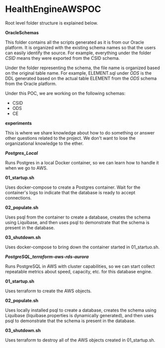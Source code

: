 # HealthEngineAWSPOC

Root level folder structure is explained below.

**OracleSchemas**

This folder contains all the scripts generated as it is from our Oracle platform. It is organized with the existing schema names so that the users can easily identify the source. For example, everything under the folder *CSID* means they were exported from the CSID schema.

Under the folder representing the schema, the file name is organized based on the original table name. For example, ELEMENT.sql under *ODS* is the DDL generated based on the actual table ELEMENT from the *ODS* schema from the Oracle platform.

Under this POC, we are working on the following schemas:

- CSID
- ODS
- CE

**experiments**

This is where we share knowledge about how to do something or answer other questions related to the project.  We don't want to lose the organizational knowledge to the ether.

***Postgres_Local***

Runs Postgres in a local Docker container, so we can learn how to handle it when we go to AWS.

****01_startup.sh****

Uses docker-compose to create a Postgres container.  Wait for the container's logs to indicate that the database is ready to accept connections.

****02_populate.sh****

Uses psql from the container to create a database, creates the schema using Liquibase, and then uses psql to demonstrate that the schema is present in the database.

****03_shutdown.sh****

Uses docker-compose to bring down the container started in 01_startuo.sh.

***PostgreSQL_terraform-aws-rds-aurora***

Runs PostgreSQL in AWS with cluster capabilities, so we can start collect repeatable metrics about speed, capacity, etc. for this database engine.

****01_startup.sh****

Uses terraform to create the AWS objects.  

****02_populate.sh****

Uses locally installed psql to create a database, creates the schema using Liquibase (liquibase.properties is dynamically generated), and then uses psql to demonstrate that the schema is present in the database.

****03_shutdown.sh****

Uses terraform to destroy all of the AWS objects created in 01_startup.sh.